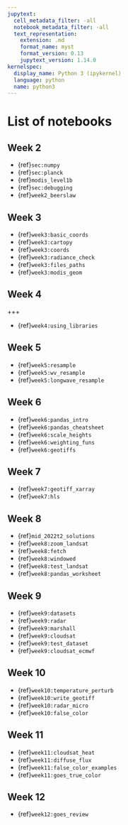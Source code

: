 ```yaml
---
jupytext:
  cell_metadata_filter: -all
  notebook_metadata_filter: -all
  text_representation:
    extension: .md
    format_name: myst
    format_version: 0.13
    jupytext_version: 1.14.0
kernelspec:
  display_name: Python 3 (ipykernel)
  language: python
  name: python3
---
```


# List of notebooks

## Week 2

* {ref}`sec:numpy`
* {ref}`sec:planck`
* {ref}`modis_level1b`
* {ref}`sec:debugging`
* {ref}`week2_beerslaw`

## Week 3

* {ref}`week3:basic_coords`
* {ref}`week3:cartopy`
* {ref}`week3:coords`
* {ref}`week3:radiance_check`
* {ref}`week3:files_paths`
* {ref}`week3:modis_geom`

## Week 4

+++

* {ref}`week4:using_libraries`

## Week 5

* {ref}`week5:resample`
* {ref}`week5:wv_resample`
* {ref}`week5:longwave_resample`

## Week 6

* {ref}`week6:pandas_intro`
* {ref}`week6:pandas_cheatsheet`
* {ref}`week6:scale_heights`
* {ref}`week6:weighting_funs`
* {ref}`week6:geotiffs`

## Week 7

* {ref}`week7:geotiff_xarray`
* {ref}`week7:hls`

## Week 8

* {ref}`mid_2022t2_solutions`
* {ref}`week8:zoom_landsat`
* {ref}`week8:fetch`
* {ref}`week8:windowed`
* {ref}`week8:test_landsat`
* {ref}`week8:pandas_worksheet`

## Week 9

* {ref}`week9:datasets`
* {ref}`week9:radar`
* {ref}`week9:marshall`
* {ref}`week9:cloudsat`
* {ref}`week9:test_dataset`
* {ref}`week9:cloudsat_ecmwf`

## Week 10

* {ref}`week10:temperature_perturb`
* {ref}`week10:write_geotiff`
* {ref}`week10:radar_micro`
* {ref}`week10:false_color`

## Week 11

* {ref}`week11:cloudsat_heat`
* {ref}`week11:diffuse_flux`
* {ref}`week11:false_color_examples`
* {ref}`week11:goes_true_color`

## Week 12

* {ref}`week12:goes_review`
